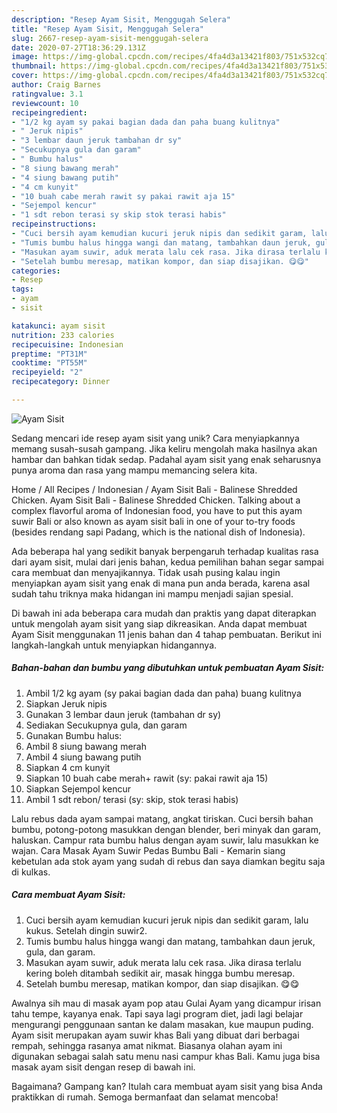 ```yaml
---
description: "Resep Ayam Sisit, Menggugah Selera"
title: "Resep Ayam Sisit, Menggugah Selera"
slug: 2667-resep-ayam-sisit-menggugah-selera
date: 2020-07-27T18:36:29.131Z
image: https://img-global.cpcdn.com/recipes/4fa4d3a13421f803/751x532cq70/ayam-sisit-foto-resep-utama.jpg
thumbnail: https://img-global.cpcdn.com/recipes/4fa4d3a13421f803/751x532cq70/ayam-sisit-foto-resep-utama.jpg
cover: https://img-global.cpcdn.com/recipes/4fa4d3a13421f803/751x532cq70/ayam-sisit-foto-resep-utama.jpg
author: Craig Barnes
ratingvalue: 3.1
reviewcount: 10
recipeingredient:
- "1/2 kg ayam sy pakai bagian dada dan paha buang kulitnya"
- " Jeruk nipis"
- "3 lembar daun jeruk tambahan dr sy"
- "Secukupnya gula dan garam"
- " Bumbu halus"
- "8 siung bawang merah"
- "4 siung bawang putih"
- "4 cm kunyit"
- "10 buah cabe merah rawit sy pakai rawit aja 15"
- "Sejempol kencur"
- "1 sdt rebon terasi sy skip stok terasi habis"
recipeinstructions:
- "Cuci bersih ayam kemudian kucuri jeruk nipis dan sedikit garam, lalu kukus. Setelah dingin suwir2."
- "Tumis bumbu halus hingga wangi dan matang, tambahkan daun jeruk, gula, dan garam."
- "Masukan ayam suwir, aduk merata lalu cek rasa. Jika dirasa terlalu kering boleh ditambah sedikit air, masak hingga bumbu meresap."
- "Setelah bumbu meresap, matikan kompor, dan siap disajikan. 😋😋"
categories:
- Resep
tags:
- ayam
- sisit

katakunci: ayam sisit 
nutrition: 233 calories
recipecuisine: Indonesian
preptime: "PT31M"
cooktime: "PT55M"
recipeyield: "2"
recipecategory: Dinner

---
```



![Ayam Sisit](https://img-global.cpcdn.com/recipes/4fa4d3a13421f803/751x532cq70/ayam-sisit-foto-resep-utama.jpg)

Sedang mencari ide resep ayam sisit yang unik? Cara menyiapkannya memang susah-susah gampang. Jika keliru mengolah maka hasilnya akan hambar dan bahkan tidak sedap. Padahal ayam sisit yang enak seharusnya punya aroma dan rasa yang mampu memancing selera kita.

Home / All Recipes / Indonesian / Ayam Sisit Bali - Balinese Shredded Chicken. Ayam Sisit Bali - Balinese Shredded Chicken. Talking about a complex flavorful aroma of Indonesian food, you have to put this ayam suwir Bali or also known as ayam sisit bali in one of your to-try foods (besides rendang sapi Padang, which is the national dish of Indonesia).

Ada beberapa hal yang sedikit banyak berpengaruh terhadap kualitas rasa dari ayam sisit, mulai dari jenis bahan, kedua pemilihan bahan segar sampai cara membuat dan menyajikannya. Tidak usah pusing kalau ingin menyiapkan ayam sisit yang enak di mana pun anda berada, karena asal sudah tahu triknya maka hidangan ini mampu menjadi sajian spesial.


Di bawah ini ada beberapa cara mudah dan praktis yang dapat diterapkan untuk mengolah ayam sisit yang siap dikreasikan. Anda dapat membuat Ayam Sisit menggunakan 11 jenis bahan dan 4 tahap pembuatan. Berikut ini langkah-langkah untuk menyiapkan hidangannya.

<!--inarticleads1-->

##### Bahan-bahan dan bumbu yang dibutuhkan untuk pembuatan Ayam Sisit:

1. Ambil 1/2 kg ayam (sy pakai bagian dada dan paha) buang kulitnya
1. Siapkan  Jeruk nipis
1. Gunakan 3 lembar daun jeruk (tambahan dr sy)
1. Sediakan Secukupnya gula, dan garam
1. Gunakan  Bumbu halus:
1. Ambil 8 siung bawang merah
1. Ambil 4 siung bawang putih
1. Siapkan 4 cm kunyit
1. Siapkan 10 buah cabe merah+ rawit (sy: pakai rawit aja 15)
1. Siapkan Sejempol kencur
1. Ambil 1 sdt rebon/ terasi (sy: skip, stok terasi habis)


Lalu rebus dada ayam sampai matang, angkat tiriskan. Cuci bersih bahan bumbu, potong-potong masukkan dengan blender, beri minyak dan garam, haluskan. Campur rata bumbu halus dengan ayam suwir, lalu masukkan ke wajan. Cara Masak Ayam Suwir Pedas Bumbu Bali - Kemarin siang kebetulan ada stok ayam yang sudah di rebus dan saya diamkan begitu saja di kulkas. 

<!--inarticleads2-->

##### Cara membuat Ayam Sisit:

1. Cuci bersih ayam kemudian kucuri jeruk nipis dan sedikit garam, lalu kukus. Setelah dingin suwir2.
1. Tumis bumbu halus hingga wangi dan matang, tambahkan daun jeruk, gula, dan garam.
1. Masukan ayam suwir, aduk merata lalu cek rasa. Jika dirasa terlalu kering boleh ditambah sedikit air, masak hingga bumbu meresap.
1. Setelah bumbu meresap, matikan kompor, dan siap disajikan. 😋😋


Awalnya sih mau di masak ayam pop atau Gulai Ayam yang dicampur irisan tahu tempe, kayanya enak. Tapi saya lagi program diet, jadi lagi belajar mengurangi penggunaan santan ke dalam masakan, kue maupun puding. Ayam sisit merupakan ayam suwir khas Bali yang dibuat dari berbagai rempah, sehingga rasanya amat nikmat. Biasanya olahan ayam ini digunakan sebagai salah satu menu nasi campur khas Bali. Kamu juga bisa masak ayam sisit dengan resep di bawah ini. 

Bagaimana? Gampang kan? Itulah cara membuat ayam sisit yang bisa Anda praktikkan di rumah. Semoga bermanfaat dan selamat mencoba!
